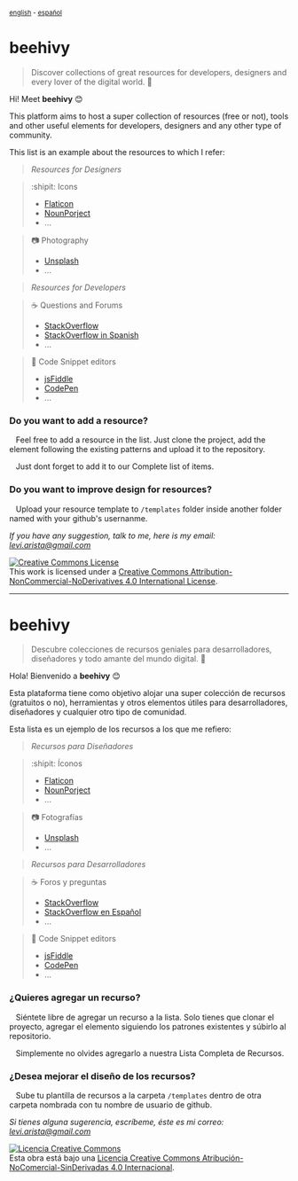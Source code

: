 <sup>[english](#english) - [español](#español)</sup>


# <a name="english"></a> beehivy

> Discover collections of great resources for developers, designers and every lover of the digital world. :honeybee:

Hi! Meet **beehivy** :blush: 

This platform aims to host a super collection of resources (free or not), tools and other useful elements for developers, designers and any other type of community.

This list is an example about the resources to which I refer:

> *Resources for Designers*  

>  :shipit: Icons  
>  - [Flaticon](https://www.flaticon.com/)  
>  - [NounPorject](https://thenounproject.com/)  
>  - ...   

>  :camera: Photography  
>  - [Unsplash](https://unsplash.com/)  
>  - ...  
  
> *Resources for Developers*  

>  :coffee: Questions and Forums  
>  - [StackOverflow](https://stackoverflow.com/)  
>  - [StackOverflow in Spanish](https://es.stackoverflow.com/)
>  - ...  
  
>  :cake: Code Snippet editors  
>  - [jsFiddle](http://jsfiddle.net/)  
>  - [CodePen](https://codepen.io/#)  
>  - ...  
  
### Do you want to add a resource?

&nbsp;&nbsp; Feel free to add a resource in the list. Just clone the project, add the element following the existing patterns and upload it to the repository.

&nbsp;&nbsp; Just dont forget to add it to our Complete list of items.

### Do you want to improve design for resources?

&nbsp;&nbsp; Upload your resource template to `/templates` folder inside another folder named with your github's usernanme.

*If you have any suggestion, talk to me, here is my email: <levi.arista@gmail.com>*

<a rel="license" href="http://creativecommons.org/licenses/by-nc-nd/4.0/"><img alt="Creative Commons License" style="border-width:0" src="https://i.creativecommons.org/l/by-nc-nd/4.0/88x31.png" /></a><br />This work is licensed under a <a rel="license" href="http://creativecommons.org/licenses/by-nc-nd/4.0/">Creative Commons Attribution-NonCommercial-NoDerivatives 4.0 International License</a>.

---

# <a name="español"></a> beehivy

> Descubre colecciones de recursos geniales para desarrolladores, diseñadores y todo amante del mundo digital. :honeybee:

Hola! Bienvenido a **beehivy** :blush: 

Esta plataforma tiene como objetivo alojar una super colección de recursos (gratuitos o no), herramientas y otros elementos útiles para desarrolladores, diseñadores y cualquier otro tipo de comunidad.

Esta lista es un ejemplo de los recursos a los que me refiero:

> *Recursos para Diseñadores*  

>  :shipit: Íconos  
>  - [Flaticon](https://www.flaticon.com/)  
>  - [NounPorject](https://thenounproject.com/)  
>  - ...   

>  :camera: Fotografías 
>  - [Unsplash](https://unsplash.com/)  
>  - ...  
  
> *Recursos para Desarrolladores*  

>  :coffee: Foros y preguntas  
>  - [StackOverflow](https://stackoverflow.com/)  
>  - [StackOverflow en Español](https://es.stackoverflow.com/)
>  - ...  
  
>  :cake: Code Snippet editors  
>  - [jsFiddle](http://jsfiddle.net/)  
>  - [CodePen](https://codepen.io/#)  
>  - ...  
  
### ¿Quieres agregar un recurso?

&nbsp;&nbsp; Siéntete libre de agregar un recurso a la lista. Solo tienes que clonar el proyecto, agregar el elemento siguiendo los patrones existentes y súbirlo al repositorio.

&nbsp;&nbsp; Simplemente no olvides agregarlo a nuestra Lista Completa de Recursos.

### ¿Desea mejorar el diseño de los recursos?

&nbsp;&nbsp; Sube tu plantilla de recursos a la carpeta `/templates` dentro de otra carpeta nombrada con tu nombre de usuario de github.

*Si tienes alguna sugerencia, escríbeme, éste es mi correo: <levi.arista@gmail.com>*

<a rel="license" href="http://creativecommons.org/licenses/by-nc-nd/4.0/deed.es"><img alt="Licencia Creative Commons" style="border-width:0" src="https://i.creativecommons.org/l/by-nc-nd/4.0/88x31.png" /></a><br />Esta obra está bajo una <a rel="license" href="http://creativecommons.org/licenses/by-nc-nd/4.0/">Licencia Creative Commons Atribución-NoComercial-SinDerivadas 4.0 Internacional</a>.
